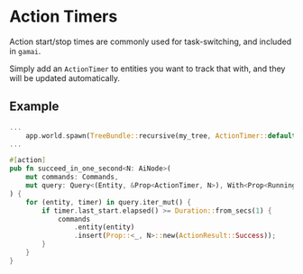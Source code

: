 # Action Timers


Action start/stop times are commonly used for task-switching, and included in `gamai`.

Simply add an `ActionTimer` to entities you want to track that with, and they will be updated automatically.

## Example

```rust
...
	app.world.spawn(TreeBundle::recursive(my_tree, ActionTimer::default()));
...

#[action]
pub fn succeed_in_one_second<N: AiNode>(
	mut commands: Commands,
	mut query: Query<(Entity, &Prop<ActionTimer, N>), With<Prop<Running, N>>>,
) {
	for (entity, timer) in query.iter_mut() {
		if timer.last_start.elapsed() >= Duration::from_secs(1) {
			commands
				.entity(entity)
				.insert(Prop::<_, N>::new(ActionResult::Success));
		}
	}
}
```
